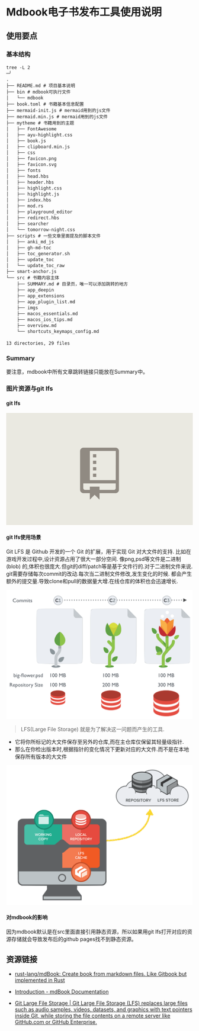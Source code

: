 # Mdbook电子书发布工具使用说明

<!--ts-->
<!--te-->

## 使用要点

### 基本结构

```shell
tree -L 2                                                                                                                                                                                                                              ─╯
.
├── README.md # 项目基本说明
├── bin # mdbook可执行文件
│   └── mdbook
├── book.toml # 书籍基本信息配置
├── mermaid-init.js # mermaid用到的js文件
├── mermaid.min.js # mermaid用到的js文件
├── mytheme # 书籍用到的主题
│   ├── FontAwesome
│   ├── ayu-highlight.css
│   ├── book.js
│   ├── clipboard.min.js
│   ├── css
│   ├── favicon.png
│   ├── favicon.svg
│   ├── fonts
│   ├── head.hbs
│   ├── header.hbs
│   ├── highlight.css
│   ├── highlight.js
│   ├── index.hbs
│   ├── mod.rs
│   ├── playground_editor
│   ├── redirect.hbs
│   ├── searcher
│   └── tomorrow-night.css
├── scripts # 一些文章里面提及的脚本文件
│   ├── anki_md_js
│   ├── gh-md-toc
│   ├── toc_generator.sh
│   ├── update_toc
│   └── update_toc_raw
├── smart-anchor.js
└── src # 书籍内容主体
    ├── SUMMARY.md # 目录页，唯一可以添加跳转的地方
    ├── app_deepin
    ├── app_extensions
    ├── app_plugin_list.md
    ├── imgs
    ├── macos_essentials.md
    ├── macos_ios_tips.md
    ├── overview.md
    └── shortcuts_keymaps_config.md

13 directories, 29 files
```

### Summary

要注意，mdbook中所有文章跳转链接只能放在Summary中。

### 图片资源与git lfs

#### git lfs

![](imgs/graphic.gif)

#### git lfs使用场景

Git LFS 是 Github 开发的一个 Git 的扩展，用于实现 Git 对大文件的支持. 比如在游戏开发过程中,设计资源占用了很大一部分空间. 像png,psd等文件是二进制(blob)
的,体积也很庞大.但git的diff/patch等是基于文件行的.对于二进制文件来说. git需要存储每次commit的改动.每次当二进制文件修改,发生变化的时候.
都会产生额外的提交量.导致clone和pull的数据量大增.在线仓库的体积也会迅速增长.

![](imgs/1200.png)
> LFS(Large File Storage) 就是为了解决这一问题而产生的工具.

- 它将你所标记的大文件保存至另外的仓库,而在主仓库仅保留其轻量级指针.
- 那么在你检出版本时,根据指针的变化情况下更新对应的大文件.而不是在本地保存所有版本的大文件

![](imgs/1200-20220608102711994.png)

#### 对mdbook的影响

因为mdbook默认是在src里面直接引用静态资源，所以如果用git lfs打开对应的资源存储就会导致发布后的github pages找不到静态资源。

## 资源链接

- [rust-lang/mdBook: Create book from markdown files. Like Gitbook but implemented in Rust](https://github.com/rust-lang/mdBook)
- [Introduction - mdBook Documentation](https://rust-lang.github.io/mdBook/)

- [Git Large File Storage | Git Large File Storage (LFS) replaces large files such as audio samples, videos, datasets, and graphics with text pointers inside Git, while storing the file contents on a remote server like GitHub.com or GitHub Enterprise.](https://git-lfs.github.com/)